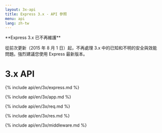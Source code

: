 ```yaml
---
layout: 3x-api
title: Express 3.x - API 參照
menu: api
lang: zh-tw
---
```

<div id="api-doc" markdown="1">

  <div class="doc-box doc-warn" markdown="1">
  **Express 3.x 已不再維護**

  從前次更新（2015 年 8 月 1 日）起，不再處理 3.x 中的已知和不明的安全與效能問題。強烈建議您使用 Express 最新版本。
  </div>

  <h1>3.x API</h1>

  <a id='express' class='h2'></a>
  {% include api/en/3x/express.md %}

  <a id='application' class='h2'></a>
  {% include api/en/3x/app.md %}

  <a id='request' class='h2'></a>
  {% include api/en/3x/req.md %}

  <a id='response' class='h2'></a>
  {% include api/en/3x/res.md %}

  <a id='middleware' class='h2'></a>
  {% include api/en/3x/middleware.md %}

</div>
